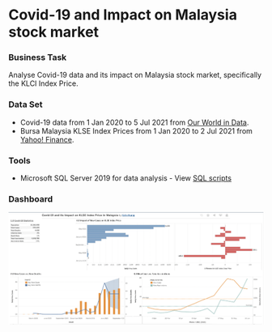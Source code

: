 # Covid-19 and Impact on Malaysia stock market

### Business Task
Analyse Covid-19 data and its impact on Malaysia stock market, specifically the KLCI Index Price.

### Data Set
- Covid-19 data from 1 Jan 2020 to 5 Jul 2021 from [Our World in Data](https://ourworldindata.org/covid-deaths).
- Bursa Malaysia KLSE Index Prices from 1 Jan 2020 to 2 Jul 2021 from [Yahoo! Finance](https://finance.yahoo.com/quote/%5EKLSE?p=%5EKLSE).

### Tools
- Microsoft SQL Server 2019 for data analysis - View [SQL scripts](https://github.com/heisolade/Covid-19_analysis/blob/main/SQLQuery3.sql)

### Dashboard

<kbd><img width="1425" alt="Screenshots" src="https://github.com/heisolade/Covid-19_analysis/blob/main/168976440-2a4ceb9f-2459-4b44-91eb-c31e6c526393.png"></kbd>
